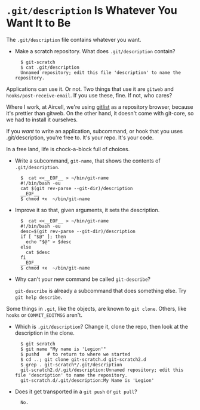 `.git/description` Is Whatever You Want It to Be
================================================

The `.git/description` file contains whatever you want.

- Make a scratch repository. What does `.git/description` contain?

        $ git-scratch
        $ cat .git/description
        Unnamed repository; edit this file 'description' to name the repository.

Applications can use it.
Or not.
Two things that use it are `gitweb` and `hooks/post-receive-email`.
If you use these, fine. If not, who cares?

Where I work, at Aircell,
we're using [gitlist](http://gitlist.org) as a repository browser,
because it's prettier than gitweb.
On the other hand, it doesn't come with git-core,
so we had to install it ourselves.

If you *want* to write an application, subcommand, or hook
that you uses .git/description, you're free to.
It's your repo.
It's your code.

In a free land, life is chock-a-block full of choices.

- Write a subcommand, `git-name`, that shows the contents of `.git/description`.

        $  cat <<__EOF__ > ~/bin/git-name
        #!/bin/bash -eu
        cat $(git rev-parse --git-dir)/description
        __EOF__
        $ chmod +x  ~/bin/git-name

- Improve it so that, given arguments, it sets the description.

        $  cat <<__EOF__ > ~/bin/git-name
        #!/bin/bash -eu
        desc=$(git rev-parse --git-dir)/description
        if [ "$@" ]; then
          echo "$@" > $desc
        else
          cat $desc
        fi
        __EOF__
        $ chmod +x  ~/bin/git-name

- Why can't your new command be called `git-describe`?

    `git-describe` is already a subcommand that does something else.
Try `git help describe`.

Some things in `.git`, like the objects, are known to `git clone`.
Others, like `hooks` or `COMMIT_EDITMSG` aren't.

- Which is `.git/description`?
Change it, clone the repo, then look at the description in the clone.

        $ git scratch
        $ git name "My name is 'Legion'"
        $ pushd   # to return to where we started
        $ cd ..; git clone git-scratch.d git-scratch2.d
        $ grep . git-scratch*/.git/description
        git-scratch2.d/.git/description:Unnamed repository; edit this file 'description' to name the repository.
        git-scratch.d/.git/description:My Name is 'Legion'

- Does it get transported in a `git push` or `git pull`?

        No.

